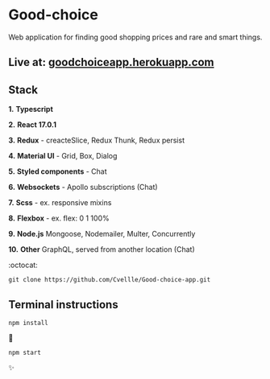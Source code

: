 # Good-choice

Web application for finding good shopping prices and rare and smart things.

## Live at: [goodchoiceapp.herokuapp.com](https://goodchoiceapp.herokuapp.com/signup)

## Stack

**1.** **Typescript**

**2.** **React 17.0.1**

**3.** **Redux** - creacteSlice, Redux Thunk, Redux persist

**4.** **Material UI** - Grid, Box, Dialog

**5.** **Styled components** - Chat

**6.** **Websockets** - Apollo subscriptions (Chat)

**7.** **Scss** - ex. responsive mixins

**8.** **Flexbox** - ex. flex: 0 1 100%

**9.** **Node.js** Mongoose, Nodemailer, Multer, Concurrently

**10.** **Other** GraphQL, served from another location (Chat)

:octocat:

```
git clone https://github.com/Cvellle/Good-choice-app.git
```

## Terminal instructions

```
npm install
```

:rocket:

```
npm start
```

:sparkles:
